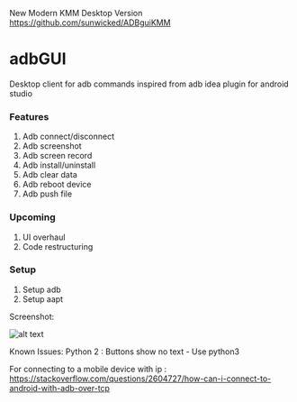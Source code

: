 New Modern KMM Desktop Version
https://github.com/sunwicked/ADBguiKMM

# adbGUI
Desktop client for adb commands inspired from adb idea plugin for android studio 

### Features
1. Adb connect/disconnect
2. Adb screenshot
3. Adb screen record
4. Adb install/uninstall
5. Adb clear data
6. Adb reboot device
7. Adb push file

### Upcoming
1. UI overhaul 
2. Code restructuring 

### Setup
1. Setup adb
2. Setup aapt

Screenshot: 

![alt text][img]

[img]: https://github.com/sunwicked/adbGUI/blob/master/screenshots/Screen%20Shot%202019-04-20%20at%2012.09.35%20AM.png "ADB GUI MAC"

Known Issues:
Python 2 : Buttons show no text -  Use python3

For connecting to a mobile device with ip : https://stackoverflow.com/questions/2604727/how-can-i-connect-to-android-with-adb-over-tcp

